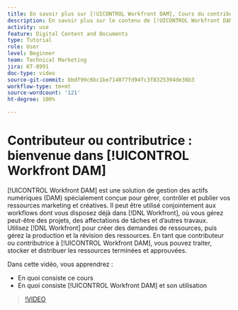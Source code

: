 ```yaml
---
title: En savoir plus sur [!UICONTROL Workfront DAM], Cours du contributeur ou de la contributrice
description: En savoir plus sur le contenu de [!UICONTROL Workfront DAM], Cours du contributeur ou de la contributrice.
activity: use
feature: Digital Content and Documents
type: Tutorial
role: User
level: Beginner
team: Technical Marketing
jira: KT-8991
doc-type: video
source-git-commit: bbdf99c6bc1be714077fd94fc3f8325394de36b3
workflow-type: tm+mt
source-wordcount: '121'
ht-degree: 100%

---
```


# Contributeur ou contributrice : bienvenue dans [!UICONTROL Workfront DAM]

[!UICONTROL Workfront DAM] est une solution de gestion des actifs numériques (DAM) spécialement conçue pour gérer, contrôler et publier vos ressources marketing et créatives. Il peut être utilisé conjointement aux workflows dont vous disposez déjà dans [!DNL Workfront], où vous gérez peut-être des projets, des affectations de tâches et d’autres travaux. Utilisez [!DNL Workfront] pour créer des demandes de ressources, puis gérez la production et la révision des ressources. En tant que contributeur ou contributrice à [!UICONTROL Workfront DAM], vous pouvez traiter, stocker et distribuer les ressources terminées et approuvées.

Dans cette vidéo, vous apprendrez :

* En quoi consiste ce cours
* En quoi consiste [!UICONTROL Workfront DAM] et son utilisation

>[!VIDEO](https://video.tv.adobe.com/v/335251/?quality=12&learn=on&enablevpops=1)
